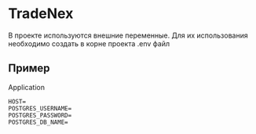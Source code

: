 # TradeNex
В проекте используются внешние переменные.
Для их использования необходимо создать в корне проекта .env файл
## Пример
Application
```
HOST=
POSTGRES_USERNAME=
POSTGRES_PASSWORD=
POSTGRES_DB_NAME=
```